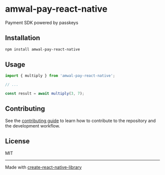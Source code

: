 # amwal-pay-react-native

Payment SDK powered by passkeys

## Installation

```sh
npm install amwal-pay-react-native
```

## Usage

```js
import { multiply } from 'amwal-pay-react-native';

// ...

const result = await multiply(3, 7);
```

## Contributing

See the [contributing guide](CONTRIBUTING.md) to learn how to contribute to the repository and the development workflow.

## License

MIT

---

Made with [create-react-native-library](https://github.com/callstack/react-native-builder-bob)
